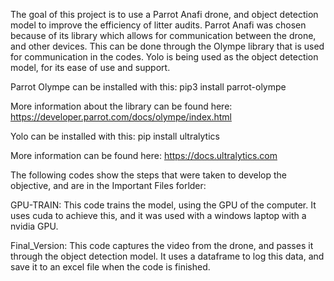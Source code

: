 The goal of this project is to use a Parrot Anafi drone, and object detection model to improve the efficiency of litter audits. Parrot Anafi was chosen because of its library which allows for communication between the drone, and other devices. This can be done through the Olympe library that is used for communication in the codes. Yolo is being used as the object detection model, for its ease of use and support.

Parrot Olympe can be installed with this: pip3 install parrot-olympe

More information about the library can be found here: https://developer.parrot.com/docs/olympe/index.html

Yolo can be installed with this: pip install ultralytics

More information can be found here: https://docs.ultralytics.com

The following codes show the steps that were taken to develop the objective, and are in the Important Files forlder:

GPU-TRAIN: This code trains the model, using the GPU of the computer. It uses cuda to achieve this, and it was used with a windows laptop with a nvidia GPU.

Final_Version: This code captures the video from the drone, and passes it through the object detection model. It uses a dataframe to log this data, and save it to an excel file when the code is finished.




